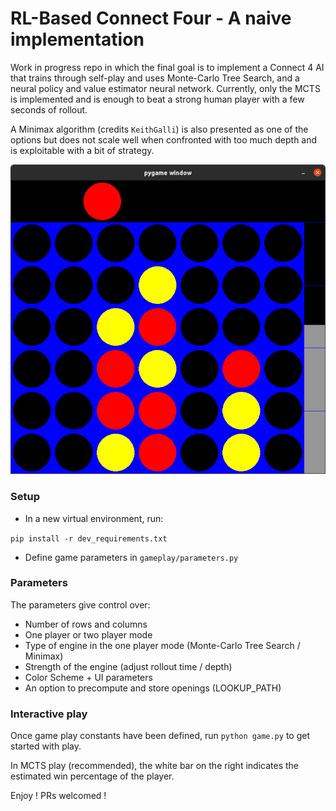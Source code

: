 # RL-Based Connect Four - A naive implementation


Work in progress repo in which the final goal is to implement a Connect 4 AI that trains through self-play and uses
Monte-Carlo Tree Search, and a neural policy and value estimator neural network. Currently, only the MCTS is implemented and is
enough to beat a strong human player with a few seconds of rollout.

A Minimax algorithm (credits ```KeithGalli```) is also presented as one of the options but does not scale well when confronted with too much depth
and is exploitable with a bit of strategy.

![Demo picture](pictures/demo.png)

### Setup

 - In a new virtual environment, run:

```pip install -r dev_requirements.txt```
 
- Define game parameters in `gameplay/parameters.py`

### Parameters

The parameters give control over:

- Number of rows and columns
- One player or two player mode
- Type of engine in the one player mode (Monte-Carlo Tree Search / Minimax)
- Strength of the engine (adjust rollout time / depth)  
- Color Scheme + UI parameters
- An option to precompute and store openings (LOOKUP_PATH)

### Interactive play

Once game play constants have been defined, run  ```python game.py``` to get started 
with play.

In MCTS play (recommended), the white bar on the right indicates the estimated win
percentage of the player.

Enjoy ! PRs welcomed ! 